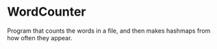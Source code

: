 # WordCounter
Program that counts the words in a file, and then makes hashmaps from how often they appear.
